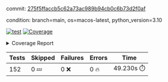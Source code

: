 commit: [275f5ffaccb5c62a73ac989b94cb0c6b73d2f0af](https://github.com/rcmdnk/homebrew-file/tree/275f5ffaccb5c62a73ac989b94cb0c6b73d2f0af)

condition: branch=main, os=macos-latest, python_version=3.10

[![test](https://github.com/rcmdnk/homebrew-file/actions/workflows/test.yml/badge.svg)](https://github.com/rcmdnk/homebrew-file/actions/runs/14784064309)
<a href="https://github.com/rcmdnk/homebrew-file/blob/275f5ffaccb5c62a73ac989b94cb0c6b73d2f0af/README.md"><img alt="Coverage" src="https://img.shields.io/badge/Coverage-0%25-red.svg" /></a><details><summary>Coverage Report </summary><table><tr><th>File</th><th>Stmts</th><th>Miss</th><th>Cover</th><th>Missing</th></tr><tbody><tr><td colspan="5"><b>src/brew_file</b></td></tr><tr><td>&nbsp; &nbsp;<a href="https://github.com/rcmdnk/homebrew-file/blob/275f5ffaccb5c62a73ac989b94cb0c6b73d2f0af/src/brew_file/__init__.py">\_\_init\_\_.py</a></td><td>3</td><td>3</td><td>0%</td><td><a href="https://github.com/rcmdnk/homebrew-file/blob/275f5ffaccb5c62a73ac989b94cb0c6b73d2f0af/src/brew_file/__init__.py#L1-L4">1&ndash;4</a></td></tr><tr><td>&nbsp; &nbsp;<a href="https://github.com/rcmdnk/homebrew-file/blob/275f5ffaccb5c62a73ac989b94cb0c6b73d2f0af/src/brew_file/brew_file.py">brew_file.py</a></td><td>1274</td><td>1274</td><td>0%</td><td><a href="https://github.com/rcmdnk/homebrew-file/blob/275f5ffaccb5c62a73ac989b94cb0c6b73d2f0af/src/brew_file/brew_file.py#L1-L2390">1&ndash;2390</a></td></tr><tr><td>&nbsp; &nbsp;<a href="https://github.com/rcmdnk/homebrew-file/blob/275f5ffaccb5c62a73ac989b94cb0c6b73d2f0af/src/brew_file/brew_helper.py">brew_helper.py</a></td><td>236</td><td>236</td><td>0%</td><td><a href="https://github.com/rcmdnk/homebrew-file/blob/275f5ffaccb5c62a73ac989b94cb0c6b73d2f0af/src/brew_file/brew_helper.py#L1-L394">1&ndash;394</a></td></tr><tr><td>&nbsp; &nbsp;<a href="https://github.com/rcmdnk/homebrew-file/blob/275f5ffaccb5c62a73ac989b94cb0c6b73d2f0af/src/brew_file/brew_info.py">brew_info.py</a></td><td>415</td><td>415</td><td>0%</td><td><a href="https://github.com/rcmdnk/homebrew-file/blob/275f5ffaccb5c62a73ac989b94cb0c6b73d2f0af/src/brew_file/brew_info.py#L1-L628">1&ndash;628</a></td></tr><tr><td>&nbsp; &nbsp;<a href="https://github.com/rcmdnk/homebrew-file/blob/275f5ffaccb5c62a73ac989b94cb0c6b73d2f0af/src/brew_file/info.py">info.py</a></td><td>11</td><td>11</td><td>0%</td><td><a href="https://github.com/rcmdnk/homebrew-file/blob/275f5ffaccb5c62a73ac989b94cb0c6b73d2f0af/src/brew_file/info.py#L1-L17">1&ndash;17</a></td></tr><tr><td>&nbsp; &nbsp;<a href="https://github.com/rcmdnk/homebrew-file/blob/275f5ffaccb5c62a73ac989b94cb0c6b73d2f0af/src/brew_file/main.py">main.py</a></td><td>168</td><td>168</td><td>0%</td><td><a href="https://github.com/rcmdnk/homebrew-file/blob/275f5ffaccb5c62a73ac989b94cb0c6b73d2f0af/src/brew_file/main.py#L1-L681">1&ndash;681</a></td></tr><tr><td>&nbsp; &nbsp;<a href="https://github.com/rcmdnk/homebrew-file/blob/275f5ffaccb5c62a73ac989b94cb0c6b73d2f0af/src/brew_file/utils.py">utils.py</a></td><td>70</td><td>70</td><td>0%</td><td><a href="https://github.com/rcmdnk/homebrew-file/blob/275f5ffaccb5c62a73ac989b94cb0c6b73d2f0af/src/brew_file/utils.py#L1-L134">1&ndash;134</a></td></tr><tr><td><b>TOTAL</b></td><td><b>2177</b></td><td><b>2177</b></td><td><b>0%</b></td><td>&nbsp;</td></tr></tbody></table></details>

| Tests | Skipped | Failures | Errors | Time |
| ----- | ------- | -------- | -------- | ------------------ |
| 152 | 0 :zzz: | 0 :x: | 0 :fire: | 49.230s :stopwatch: |


